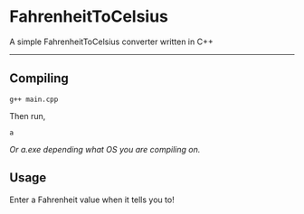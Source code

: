 # FahrenheitToCelsius
A simple FahrenheitToCelsius converter written in C++

----------
## Compiling ##
    g++ main.cpp

Then run,

    a

*Or a.exe depending what OS you are compiling on.*

## Usage ##
Enter a Fahrenheit value when it tells you to!
